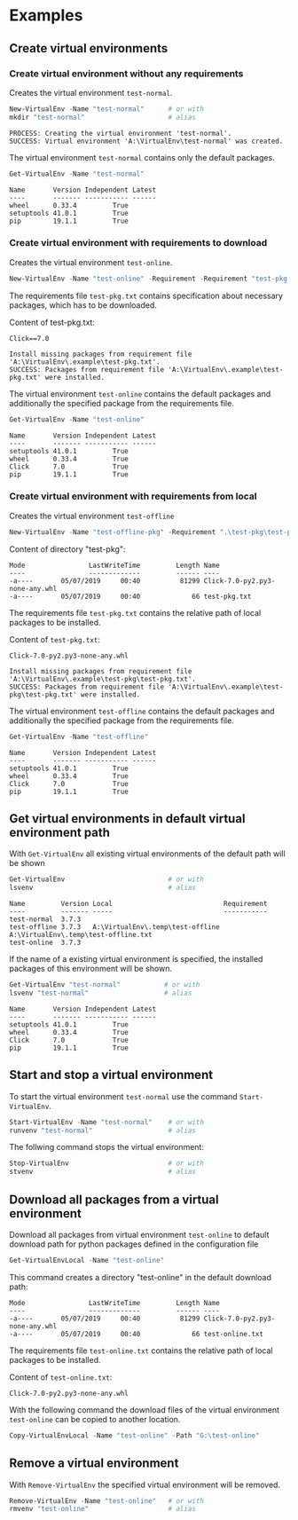 # Examples

## Create virtual environments

### Create virtual environment without any requirements

Creates the virtual environment `test-normal`.

```PowerShell
New-VirtualEnv -Name "test-normal"      # or with
mkdir "test-normal"                     # alias
```

```
PROCESS: Creating the virtual environment 'test-normal'.
SUCCESS: Virtual environment 'A:\VirtualEnv\test-normal' was created.
```

The virtual environment `test-normal` contains only the default packages.

```PowerShell
Get-VirtualEnv -Name "test-normal"
```

```
Name       Version Independent Latest
----       ------- ----------- ------
wheel      0.33.4         True
setuptools 41.0.1         True
pip        19.1.1         True
```

### Create virtual environment with requirements to download

Creates the virtual environment `test-online`.

```PowerShell
New-VirtualEnv -Name "test-online" -Requirement -Requirement "test-pkg.txt"
```

The requirements file `test-pkg.txt` contains specification about necessary packages, which has to be downloaded.

Content of test-pkg.txt:
```
Click==7.0
```

```
Install missing packages from requirement file 'A:\VirtualEnv\.example\test-pkg.txt'.
SUCCESS: Packages from requirement file 'A:\VirtualEnv\.example\test-pkg.txt' were installed.
```

The virtual environment `test-online` contains the default packages and additionally the specified package from the requirements file.

```PowerShell
Get-VirtualEnv -Name "test-online"
```

```
Name       Version Independent Latest
----       ------- ----------- ------
setuptools 41.0.1         True
wheel      0.33.4         True
Click      7.0            True
pip        19.1.1         True
```

### Create virtual environment with requirements from local

Creates the virtual environment `test-offline`

```PowerShell
New-VirtualEnv -Name "test-offline-pkg" -Requirement ".\test-pkg\test-pkg.txt"
```

Content of directory "test-pkg":
```
Mode                LastWriteTime         Length Name
----                -------------         ------ ----
-a----       05/07/2019     00:40          81299 Click-7.0-py2.py3-none-any.whl
-a----       05/07/2019     00:40             66 test-pkg.txt
```

The requirements file `test-pkg.txt` contains the relative path of local packages to be installed.

Content of `test-pkg.txt`:
```
Click-7.0-py2.py3-none-any.whl
```

```
Install missing packages from requirement file 'A:\VirtualEnv\.example\test-pkg\test-pkg.txt'.
SUCCESS: Packages from requirement file 'A:\VirtualEnv\.example\test-pkg\test-pkg.txt' were installed.
```

The virtual environment `test-offline` contains the default packages and additionally the specified package from the requirements file.

```PowerShell
Get-VirtualEnv -Name "test-offline"
```

```
Name       Version Independent Latest
----       ------- ----------- ------
setuptools 41.0.1         True
wheel      0.33.4         True
Click      7.0            True
pip        19.1.1         True
```

## Get virtual environments in default virtual environment path

With `Get-VirtualEnv` all existing virtual environments of the default path will be shown

```PowerShell
Get-VirtualEnv                          # or with
lsvenv                                  # alias
```

```
Name         Version Local                            Requirement
----         ------- -----                            -----------
test-normal  3.7.3
test-offline 3.7.3   A:\VirtualEnv\.temp\test-offline A:\VirtualEnv\.temp\test-offline.txt
test-online  3.7.3
```

If the name of a existing virtual environment is specified, the installed packages of this environment will be shown.

```PowerShell
Get-VirtualEnv "test-normal"           # or with
lsvenv "test-normal"                   # alias
```

```
Name       Version Independent Latest
----       ------- ----------- ------
setuptools 41.0.1         True
wheel      0.33.4         True
Click      7.0            True
pip        19.1.1         True
```

## Start and stop a virtual environment

To start the virtual environment `test-normal` use the command `Start-VirtualEnv`.

```PowerShell
Start-VirtualEnv -Name "test-normal"    # or with
runvenv "test-normal"                   # alias
```

The follwing command stops the virtual environment:

```PowerShell
Stop-VirtualEnv                         # or with
stvenv                                  # alias
```

## Download all packages from a virtual environment

Download all packages from virtual environment `test-online` to default download path for python packages defined in the configuration file

```PowerShell
Get-VirtualEnvLocal -Name "test-online"
```

This command creates a directory "test-online" in the default download path:
```
Mode                LastWriteTime         Length Name
----                -------------         ------ ----
-a----       05/07/2019     00:40          81299 Click-7.0-py2.py3-none-any.whl
-a----       05/07/2019     00:40             66 test-online.txt
```

The requirements file `test-online.txt` contains the relative path of local packages to be installed.

Content of `test-online.txt`:
```
Click-7.0-py2.py3-none-any.whl
```

With the following command the download files of the virtual environment `test-online`  can be copied to another location.

```PowerShell
Copy-VirtualEnvLocal -Name "test-online" -Path "G:\test-online"
```

## Remove a virtual environment

With `Remove-VirtualEnv` the specified virtual environment will be removed.

```PowerShell
Remove-VirtualEnv -Name "test-online"   # or with
rmvenv "test-online"                    # alias
```